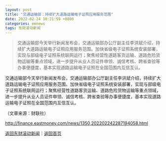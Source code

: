 ```yaml
---
layout: post
title: "交通运输部：持续扩大道路运输电子证照应用服务范围"
date: 2022-02-24 10:21:59 +0800
categories: emnews
tags: 东财滚动新闻
---
```

> 交通运输部今天举行新闻发布会，交通运输部办公厅副主任李洪斌介绍，持续扩大道路运输电子证照应用服务范围。加快省级电子证照系统安装部署，实现与部级电子证照系统联网运行；聚焦经营性道路客货运输、道路危险货物运输等重点领域，进一步提升从业人员证件申领、诚信考核、跨省查验等办事便捷度，基本实现道路运输电子证照在全国范围内互信互认。

<p>交通运输部今天举行新闻发布会，交通运输部办公厅副主任李洪斌介绍，持续扩大道路运输电子证照应用服务范围。加快省级电子证照系统安装部署，实现与部级电子证照系统联网运行；聚焦经营性道路客货运输、道路危险货物运输等重点领域，进一步提升从业人员证件申领、诚信考核、跨省查验等办事便捷度，基本实现道路运输电子证照在全国范围内互信互认。</p><p class="em_media">（文章来源：财联社）</p>

<http://finance.eastmoney.com/news/1350,202202242287194058.html>

[返回东财滚动新闻](//finews.withounder.com/emnews/)｜[返回首页](//finews.withounder.com/)